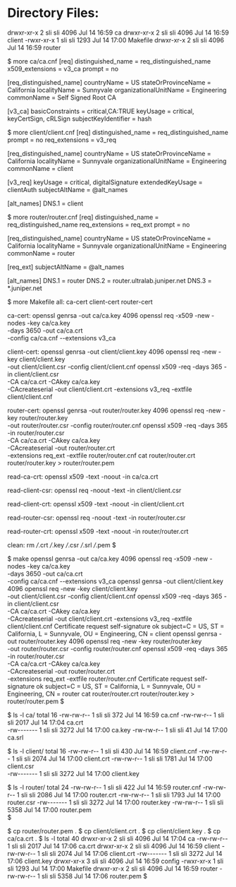 Directory Files:
================
drwxr-xr-x 2 sli sli 4096 Jul 14 16:59 ca
drwxr-xr-x 2 sli sli 4096 Jul 14 16:59 client
-rwxr-xr-x 1 sli sli 1293 Jul 14 17:00 Makefile
drwxr-xr-x 2 sli sli 4096 Jul 14 16:59 router
 
$ more ca/ca.cnf
[req]
distinguished_name = req_distinguished_name
x509_extensions = v3_ca
prompt = no

[req_distinguished_name]
countryName = US
stateOrProvinceName = California
localityName = Sunnyvale
organizationalUnitName = Engineering
commonName = Self Signed Root CA

[v3_ca]
basicConstraints = critical,CA:TRUE
keyUsage = critical, keyCertSign, cRLSign
subjectKeyIdentifier = hash

$ more client/client.cnf 
[req]
distinguished_name = req_distinguished_name
prompt             = no
req_extensions     = v3_req

[req_distinguished_name]
countryName            = US
stateOrProvinceName    = California
localityName           = Sunnyvale
organizationalUnitName = Engineering
commonName             = client

[v3_req]
keyUsage = critical, digitalSignature
extendedKeyUsage = clientAuth
subjectAltName = @alt_names

[alt_names]
DNS.1 = client

$ more router/router.cnf 
[req]
distinguished_name = req_distinguished_name
req_extensions     = req_ext
prompt             = no

[req_distinguished_name]
countryName            = US
stateOrProvinceName    = California
localityName           = Sunnyvale
organizationalUnitName = Engineering
commonName             = router

[req_ext]
subjectAltName = @alt_names

[alt_names]
DNS.1 = router
DNS.2 = router.ultralab.juniper.net
DNS.3 = *.juniper.net

$ more Makefile 
all: ca-cert client-cert router-cert

ca-cert:
        openssl genrsa -out ca/ca.key 4096
        openssl req -x509 -new -nodes -key ca/ca.key \
                -days 3650 -out ca/ca.crt \
                -config ca/ca.cnf --extensions v3_ca

client-cert:
        openssl genrsa -out client/client.key 4096
        openssl req -new -key client/client.key \
                -out client/client.csr -config client/client.cnf
        openssl x509 -req -days 365 -in client/client.csr \
                -CA ca/ca.crt -CAkey ca/ca.key \
                -CAcreateserial -out client/client.crt -extensions v3_req -extfile client/client.cnf

router-cert:
        openssl genrsa -out router/router.key 4096
        openssl req -new -key router/router.key \
                -out router/router.csr -config router/router.cnf
        openssl x509 -req -days 365 -in router/router.csr \
                -CA ca/ca.crt -CAkey ca/ca.key \
                -CAcreateserial -out router/router.crt \
                -extensions req_ext -extfile router/router.cnf
        cat router/router.crt router/router.key > router/router.pem

read-ca-crt:
        openssl x509 -text -noout -in ca/ca.crt

read-client-csr:
        openssl req -noout -text -in client/client.csr

read-client-crt:
        openssl x509 -text -noout -in client/client.crt

read-router-csr:
        openssl req -noout -text -in router/router.csr

read-router-crt:
        openssl x509 -text -noout -in router/router.crt

clean:
        rm */*.crt */*.key */*.csr */*.srl */*.pem
$ 

$ make
openssl genrsa -out ca/ca.key 4096
openssl req -x509 -new -nodes -key ca/ca.key \
        -days 3650 -out ca/ca.crt \
        -config ca/ca.cnf --extensions v3_ca
openssl genrsa -out client/client.key 4096
openssl req -new -key client/client.key \
        -out client/client.csr -config client/client.cnf
openssl x509 -req -days 365 -in client/client.csr \
        -CA ca/ca.crt -CAkey ca/ca.key \
        -CAcreateserial -out client/client.crt -extensions v3_req -extfile client/client.cnf
Certificate request self-signature ok
subject=C = US, ST = California, L = Sunnyvale, OU = Engineering, CN = client
openssl genrsa -out router/router.key 4096
openssl req -new -key router/router.key \
        -out router/router.csr -config router/router.cnf
openssl x509 -req -days 365 -in router/router.csr \
        -CA ca/ca.crt -CAkey ca/ca.key \
        -CAcreateserial -out router/router.crt \
        -extensions req_ext -extfile router/router.cnf
Certificate request self-signature ok
subject=C = US, ST = California, L = Sunnyvale, OU = Engineering, CN = router
cat router/router.crt router/router.key > router/router.pem
$

$ ls -l ca/
total 16
-rw-rw-r-- 1 sli sli  372 Jul 14 16:59 ca.cnf
-rw-rw-r-- 1 sli sli 2017 Jul 14 17:04 ca.crt  
-rw------- 1 sli sli 3272 Jul 14 17:00 ca.key
-rw-rw-r-- 1 sli sli   41 Jul 14 17:00 ca.srl

$ ls -l client/
total 16
-rw-rw-r-- 1 sli sli  430 Jul 14 16:59 client.cnf
-rw-rw-r-- 1 sli sli 2074 Jul 14 17:00 client.crt
-rw-rw-r-- 1 sli sli 1781 Jul 14 17:00 client.csr  
-rw------- 1 sli sli 3272 Jul 14 17:00 client.key  

$ ls -l router/
total 24
-rw-rw-r-- 1 sli sli  422 Jul 14 16:59 router.cnf
-rw-rw-r-- 1 sli sli 2086 Jul 14 17:00 router.crt
-rw-rw-r-- 1 sli sli 1793 Jul 14 17:00 router.csr
-rw------- 1 sli sli 3272 Jul 14 17:00 router.key
-rw-rw-r-- 1 sli sli 5358 Jul 14 17:00 router.pem  
$ 

$ cp router/router.pem .
$ cp client/client.crt .
$ cp client/client.key .
$ cp ca/ca.crt .
$ ls -l
total 40
drwxr-xr-x 2 sli sli 4096 Jul 14 17:04 ca
-rw-rw-r-- 1 sli sli 2017 Jul 14 17:06 ca.crt
drwxr-xr-x 2 sli sli 4096 Jul 14 16:59 client
-rw-rw-r-- 1 sli sli 2074 Jul 14 17:06 client.crt
-rw------- 1 sli sli 3272 Jul 14 17:06 client.key
drwxr-xr-x 3 sli sli 4096 Jul 14 16:59 config
-rwxr-xr-x 1 sli sli 1293 Jul 14 17:00 Makefile
drwxr-xr-x 2 sli sli 4096 Jul 14 16:59 router
-rw-rw-r-- 1 sli sli 5358 Jul 14 17:06 router.pem
$ 


